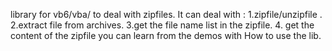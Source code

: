 library for vb6/vba/ to deal with zipfiles. It can deal with :
1.zipfile/unzipfile .
2.extract file from archives.
3.get the file name list in the zipfile.
4. get the content of the zipfile
you can learn from the demos with How to use the lib. 
